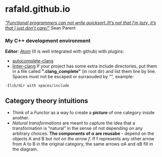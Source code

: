 # rafald.github.io

[_"Functional programmers can not write quicksort /It’s not that I’m lazy, it’s that I just don’t care/"_](https://www.youtube.com/watch?v=cK_kftBNgBc&t=56m50s) Sean Parent

### My C++ development environment
**Editor**: [Atom](https://atom.io/) (It is well integrated with github) with plugins:
- [autocomplete-clang](https://atom.io/packages/autocomplete-clang)  
- [linter-clang](https://atom.io/packages/linter-clang)
If your project has some extra include directories, put them in a file called **".clang_complete"** (in root dir) and list them line by line. 
Spaces must not be escaped or surraouded by "", example:
```
-Ilib/dir with spaces/include
```

## Category theory intuitions
- Think of a _Functor_ as a way to create a **picture** of one category inside another. 
- *Natural transformations* are meant to capture the idea that a transformation is “natural” in the sense of not depending on any arbitrary choices.
**The components of α are reusabe** - depend on the objects A and B but _not on the arrow f_. If f represents any other arrow from A to B in the original category, the same arrows αA and αB fill in the diagram.

